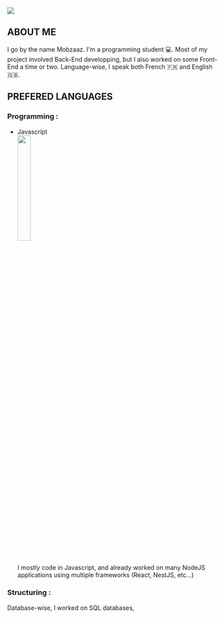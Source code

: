 <img align="center" src="https://github.com/Mobzaaz/Mobzaaz/blob/main/githubBanniere.png"/>

## ABOUT ME

I go by the name Mobzaaz.
I'm a programming student 💻.
Most of my project involved Back-End developping, but I also worked on some Front-End a time or two.
Language-wise, I speak both French 🇫🇷 and English 🇬🇧.

## PREFERED LANGUAGES

<h3>Programming :</h3>
<ul>
  <li>Javascript</li>
  <img align="center" width="25%" src="https://upload.wikimedia.org/wikipedia/commons/6/6a/JavaScript-logo.png"/>
  <p>I mostly code in Javascript, and already worked on many NodeJS applications using multiple frameworks (React, NestJS, etc...)</p>
</ul>

<h3>Structuring :</h3>

Database-wise, I worked on SQL databases, 
